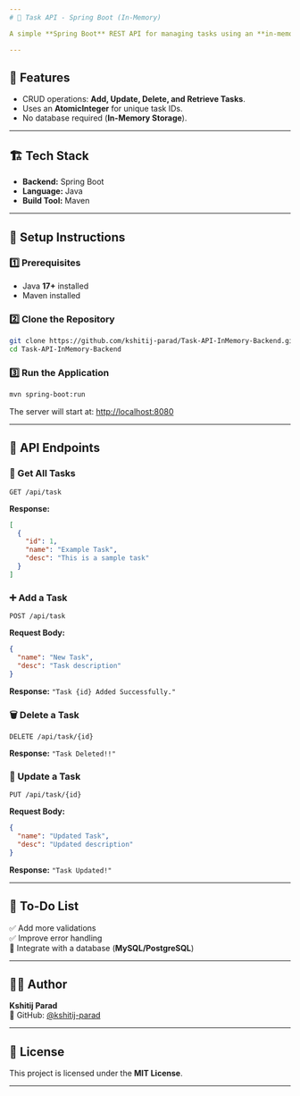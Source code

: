 ```yaml
---
# 📝 Task API - Spring Boot (In-Memory)

A simple **Spring Boot** REST API for managing tasks using an **in-memory storage system**.

---
```


## 🚀 Features
- CRUD operations: **Add, Update, Delete, and Retrieve Tasks**.
- Uses an **AtomicInteger** for unique task IDs.
- No database required (**In-Memory Storage**).

---

## 🏗️ Tech Stack
- **Backend:** Spring Boot  
- **Language:** Java  
- **Build Tool:** Maven  

---

## 🔧 Setup Instructions

### **1️⃣ Prerequisites**
- Java **17+** installed  
- Maven installed  

### **2️⃣ Clone the Repository**
```sh
git clone https://github.com/kshitij-parad/Task-API-InMemory-Backend.git
cd Task-API-InMemory-Backend
```

### **3️⃣ Run the Application**
```sh
mvn spring-boot:run
```
The server will start at: [http://localhost:8080](http://localhost:8080)

---

## 📌 API Endpoints

### 🌟 Get All Tasks
```http
GET /api/task
```
**Response:**
```json
[
  {
    "id": 1,
    "name": "Example Task",
    "desc": "This is a sample task"
  }
]
```

### ➕ Add a Task
```http
POST /api/task
```
**Request Body:**
```json
{
  "name": "New Task",
  "desc": "Task description"
}
```
**Response:** `"Task {id} Added Successfully."`

### 🗑️ Delete a Task
```http
DELETE /api/task/{id}
```
**Response:** `"Task Deleted!!"`

### 🔄 Update a Task
```http
PUT /api/task/{id}
```
**Request Body:**
```json
{
  "name": "Updated Task",
  "desc": "Updated description"
}
```
**Response:** `"Task Updated!"`

---

## 🎯 To-Do List
✅ Add more validations  
✅ Improve error handling  
🔲 Integrate with a database (**MySQL/PostgreSQL**)  

---

## 👨‍💻 Author  
**Kshitij Parad**  
📌 GitHub: [@kshitij-parad](https://github.com/kshitij-parad)  

---

## 📝 License  
This project is licensed under the **MIT License**.

---
